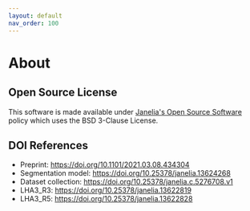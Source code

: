 ```yaml
---
layout: default
nav_order: 100
---
```


# About

## Open Source License

This software is made available under [Janelia's Open Source Software](https://www.janelia.org/open-science/software-licensing) policy which uses the BSD 3-Clause License.

## DOI References

* Preprint: <https://doi.org/10.1101/2021.03.08.434304>
* Segmentation model: <https://doi.org/10.25378/janelia.13624268>
* Dataset collection: <https://doi.org/10.25378/janelia.c.5276708.v1>  
* LHA3_R3: <https://doi.org/10.25378/janelia.13622819>
* LHA3_R5: <https://doi.org/10.25378/janelia.13622828>
